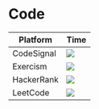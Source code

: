 # Code

| Platform   | Time                                                                                                                                                                               |
| ---------- | ---------------------------------------------------------------------------------------------------------------------------------------------------------------------------------- |
| CodeSignal | [![](https://wakatime.com/badge/user/5272a810-7eca-46d6-ae5c-e0a33012c5d9/project/42542304-ee4a-4bf7-a5d9-783333f3cbda.svg?style=social)](https://app.codesignal.com/profile/ofou) |
| Exercism   | [![](https://wakatime.com/badge/user/5272a810-7eca-46d6-ae5c-e0a33012c5d9/project/9bc574bc-7d9b-47c6-8e77-2d94ee18d615.svg?style=social)](https://exercism.org/profiles/ofou)      |
| HackerRank | [![](https://wakatime.com/badge/user/5272a810-7eca-46d6-ae5c-e0a33012c5d9/project/ae7c93eb-6e19-4f02-afae-150fa66e35b9.svg?style=social)](https://www.hackerrank.com/ofou_)        |
| LeetCode   | [![](https://wakatime.com/badge/user/5272a810-7eca-46d6-ae5c-e0a33012c5d9/project/b6b62006-5e0a-41d5-aae4-0b0ac259893d.svg?style=social)](https://leetcode.com/ofou/)              |